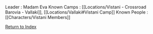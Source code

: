 Leader : Madam Eva
Known Camps  : [[Locations/Vistani - Crossroad Barovia - Vallaki]], [[Locations/Vallaki#Vistani Camp]]
Known People : [[Characters/Vistani Members]]

[Return to Index](_index)